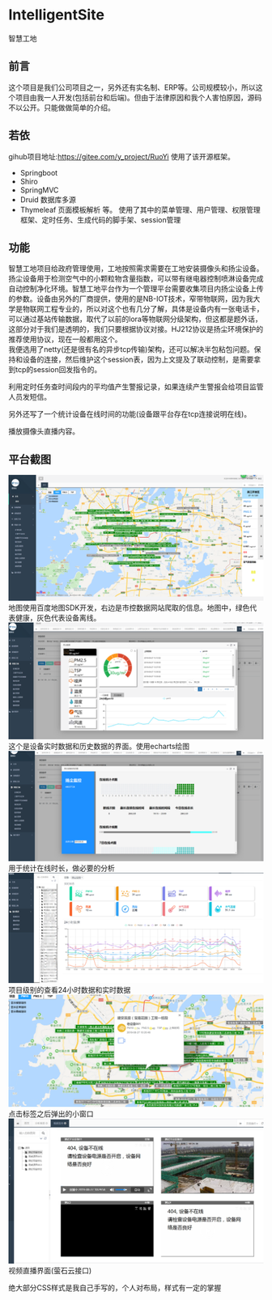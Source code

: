 # IntelligentSite
智慧工地
## 前言
这个项目是我们公司项目之一，另外还有实名制、ERP等。公司规模较小，所以这个项目由我一人开发(包括前台和后端)。但由于法律原因和我个人害怕原因，源码不以公开。只能做做简单的介绍。
## 若依
gihub项目地址:https://gitee.com/y_project/RuoYi
使用了该开源框架。
- Springboot
- Shiro
- SpringMVC
- Druid 数据库多源
- Thymeleaf 页面模板解析
等。
使用了其中的菜单管理、用户管理、权限管理框架、定时任务、生成代码的脚手架、session管理
## 功能
智慧工地项目给政府管理使用，工地按照需求需要在工地安装摄像头和扬尘设备。  
扬尘设备用于检测空气中的小颗粒物含量指数，可以带有继电器控制喷淋设备完成自动控制净化环境。智慧工地平台作为一个管理平台需要收集项目内扬尘设备上传的参数。设备由另外的厂商提供，使用的是NB-IOT技术，窄带物联网，因为我大学是物联网工程专业的，所以对这个也有几分了解，具体是设备内有一张电话卡，可以通过基站传输数据，取代了以前的lora等物联网分级架构，但这都是题外话，这部分对于我们是透明的，我们只要根据协议对接。HJ212协议是扬尘环境保护的推荐使用协议，现在一般都用这个。  
我便选用了netty(还是很有名的异步tcp传输)架构，还可以解决半包粘包问题。保持和设备的连接，然后维护这个session表，因为上文提及了联动控制，是需要拿到tcp的session回发指令的。  

利用定时任务查时间段内的平均值产生警报记录，如果连续产生警报会给项目监管人员发短信。   

另外还写了一个统计设备在线时间的功能(设备跟平台存在tcp连接说明在线)。   

播放摄像头直播内容。   

## 平台截图
![1](https://github.com/635981179/IntelligentSite/blob/master/1.png)
地图使用百度地图SDK开发，右边是市控数据网站爬取的信息。地图中，绿色代表健康，灰色代表设备离线。
![2](https://github.com/635981179/IntelligentSite/blob/master/2.png)
这个是设备实时数据和历史数据的界面。使用echarts绘图
![3](https://github.com/635981179/IntelligentSite/blob/master/3.png)
用于统计在线时长，做必要的分析
![4](https://github.com/635981179/IntelligentSite/blob/master/4.png)
项目级别的查看24小时数据和实时数据
![5](https://github.com/635981179/IntelligentSite/blob/master/5.png)
点击标签之后弹出的小窗口
![6](https://github.com/635981179/IntelligentSite/blob/master/6.png)
视频直播界面(萤石云接口)

绝大部分CSS样式是我自己手写的，个人对布局，样式有一定的掌握
